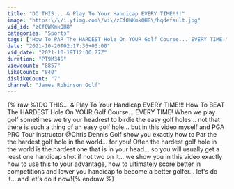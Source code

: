 ```yaml
---
title: "DO THIS... & Play To Your Handicap EVERY TIME!!!"
image: "https:\/\/i.ytimg.com\/vi\/zCf0WKmkQH8\/hqdefault.jpg"
vid_id: "zCf0WKmkQH8"
categories: "Sports"
tags: ["How To PAR The HARDEST Hole On YOUR Golf Course... EVERY TIME!","THE HARDEST GOLF HOLE","HARDEST GOLF HOLE"]
date: "2021-10-20T02:17:36+03:00"
vid_date: "2021-10-19T12:00:27Z"
duration: "PT9M34S"
viewcount: "8857"
likeCount: "840"
dislikeCount: "7"
channel: "James Robinson Golf"
---
```

{% raw %}DO THIS... &amp; Play To Your Handicap EVERY TIME!!! How To BEAT The HARDEST Hole On YOUR Golf Course... EVERY TIME! When we play golf sometimes we try our headrest to birdie the easy golf holes... not that there is such a thing of an easy golf hole... but in this video myself and PGA PRO Tour instructor @Chris Dennis Golf show you exactly how to Par the the hardest golf hole in the world... for you! Often the hardest golf hole in the world is the hardest one that is in your head... so you will usually get a least one handicap shot if not two on it... we show you in this video exactly how to use this to your advantage, how to ultimately  score better in competitions and lower you handicap to become a better golfer... let's do it... and let's do it now!{% endraw %}
